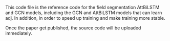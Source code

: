 
This code file is the reference code for the field segmentation AttBiLSTM and GCN models, including the GCN and AttBiLSTM models that can learn adj. In addition, in order to speed up training and make training more stable.

Once the paper get published, the source code will be uploaded immediately.